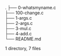 .
├── 0-whatsmyname.c<br>
├── 100-change.c<br>
├── 1-args.c<br>
├── 2-args.c<br>
├── 3-mul.c<br>
├── 4-add.c<br>
└── README.md

1 directory, 7 files
